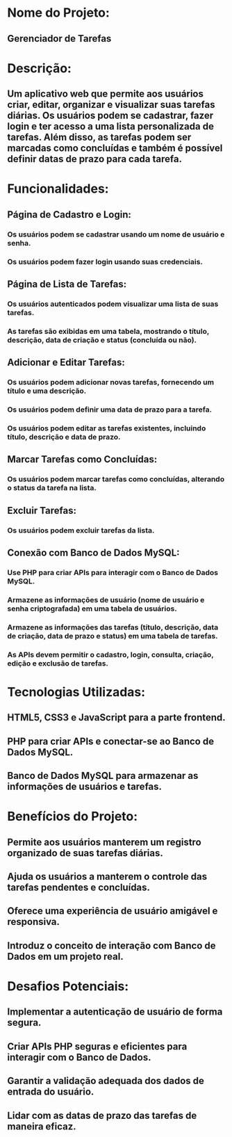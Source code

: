 # Nome do Projeto: 

## Gerenciador de Tarefas

# Descrição: 

## Um aplicativo web que permite aos usuários criar, editar, organizar e visualizar suas tarefas diárias. Os usuários podem se cadastrar, fazer login e ter acesso a uma lista personalizada de tarefas. Além disso, as tarefas podem ser marcadas como concluídas e também é possível definir datas de prazo para cada tarefa.

# Funcionalidades:

## Página de Cadastro e Login:

### Os usuários podem se cadastrar usando um nome de usuário e senha.
### Os usuários podem fazer login usando suas credenciais.

## Página de Lista de Tarefas:

### Os usuários autenticados podem visualizar uma lista de suas tarefas.
### As tarefas são exibidas em uma tabela, mostrando o título, descrição, data de criação e status (concluída ou não).

## Adicionar e Editar Tarefas:

### Os usuários podem adicionar novas tarefas, fornecendo um título e uma descrição.
### Os usuários podem definir uma data de prazo para a tarefa.
### Os usuários podem editar as tarefas existentes, incluindo título, descrição e data de prazo.

## Marcar Tarefas como Concluídas:

### Os usuários podem marcar tarefas como concluídas, alterando o status da tarefa na lista.

## Excluir Tarefas:

### Os usuários podem excluir tarefas da lista.

## Conexão com Banco de Dados MySQL:

### Use PHP para criar APIs para interagir com o Banco de Dados MySQL.
### Armazene as informações de usuário (nome de usuário e senha criptografada) em uma tabela de usuários.
### Armazene as informações das tarefas (título, descrição, data de criação, data de prazo e status) em uma tabela de tarefas.
### As APIs devem permitir o cadastro, login, consulta, criação, edição e exclusão de tarefas.

# Tecnologias Utilizadas:

## HTML5, CSS3 e JavaScript para a parte frontend.
## PHP para criar APIs e conectar-se ao Banco de Dados MySQL.
## Banco de Dados MySQL para armazenar as informações de usuários e tarefas.

# Benefícios do Projeto:

## Permite aos usuários manterem um registro organizado de suas tarefas diárias.
## Ajuda os usuários a manterem o controle das tarefas pendentes e concluídas.
## Oferece uma experiência de usuário amigável e responsiva.
## Introduz o conceito de interação com Banco de Dados em um projeto real.

# Desafios Potenciais:

## Implementar a autenticação de usuário de forma segura.
## Criar APIs PHP seguras e eficientes para interagir com o Banco de Dados.
## Garantir a validação adequada dos dados de entrada do usuário.
## Lidar com as datas de prazo das tarefas de maneira eficaz.
